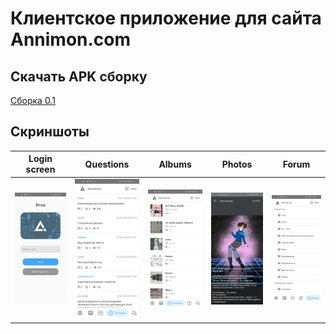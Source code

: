 # Клиентское приложение для сайта Annimon.com

## Скачать APK сборку

[Сборка 0.1](debug_bundles/annimonclient-debug-0.1.apk)

## Скриншоты
Login screen               |  Questions                |  Albums                  |  Photos                   |  Forum
:-------------------------:|:-------------------------:|:-------------------------:|:-------------------------:|:-------------------------:
![](screenshots/login.jpg)  |  ![](screenshots/question.jpg)  |  ![](screenshots/album.jpg)  |  ![](screenshots/album-photo.jpg)  |  ![](screenshots/forum.jpg)
